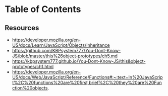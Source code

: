 # Table of Contents

## Resources
* https://developer.mozilla.org/en-US/docs/Learn/JavaScript/Objects/Inheritance
* https://github.com/KBPsystem777/You-Dont-Know-JS/blob/master/this%26object-prototypes/ch5.md
* https://kbpsystem777.github.io/You-Dont-Know-JS/this&object-prototypes/ch1.html
* https://developer.mozilla.org/en-US/docs/Web/JavaScript/Reference/Functions#:~:text=In%20JavaScript%2C%20functions%20are%20first,brief%2C%20they%20are%20Function%20objects.
